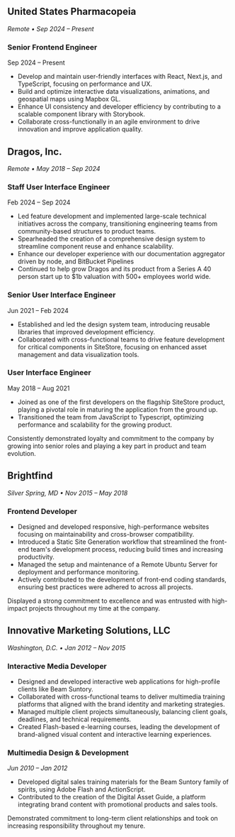 ## United States Pharmacopeia

_Remote • Sep 2024 – Present_

### Senior Frontend Engineer

Sep 2024 – Present

- Develop and maintain user-friendly interfaces with React, Next.js, and TypeScript, focusing on performance and UX.  
- Build and optimize interactive data visualizations, animations, and geospatial maps using Mapbox GL.  
- Enhance UI consistency and developer efficiency by contributing to a scalable component library with Storybook.  
- Collaborate cross-functionally in an agile environment to drive innovation and improve application quality.  

## Dragos, Inc.

_Remote • May 2018 – Sep 2024_

### Staff User Interface Engineer

Feb 2024 – Sep 2024

- Led feature development and implemented large-scale technical initiatives across the company, transitioning engineering teams from community-based structures to product teams.
- Spearheaded the creation of a comprehensive design system to streamline component reuse and enhance scalability.
- Enhance our developer experience with our documentation aggregator driven by node, and BitBucket Pipelines
- Continued to help grow Dragos and its product from a Series A 40 person start up to $1b valuation with 500+ employees world wide.

### Senior User Interface Engineer

Jun 2021 – Feb 2024

- Established and led the design system team, introducing reusable libraries that improved development efficiency.
- Collaborated with cross-functional teams to drive feature development for critical components in SiteStore, focusing on enhanced asset management and data visualization tools.

### User Interface Engineer

May 2018 – Aug 2021

- Joined as one of the first developers on the flagship SiteStore product, playing a pivotal role in maturing the application from the ground up.
- Transitioned the team from JavaScript to Typescript, optimizing performance and scalability for the growing product.

Consistently demonstrated loyalty and commitment to the company by growing into senior roles and playing a key part in product and team evolution.

## Brightfind

_Silver Spring, MD • Nov 2015 – May 2018_

### Frontend Developer

- Designed and developed responsive, high-performance websites focusing on maintainability and cross-browser compatibility.
- Introduced a Static Site Generation workflow that streamlined the front-end team's development process, reducing build times and increasing productivity.
- Managed the setup and maintenance of a Remote Ubuntu Server for deployment and performance monitoring.
- Actively contributed to the development of front-end coding standards, ensuring best practices were adhered to across all projects.

Displayed a strong commitment to excellence and was entrusted with high-impact projects throughout my time at the company.

## Innovative Marketing Solutions, LLC

_Washington, D.C. • Jan 2012 – Nov 2015_

### Interactive Media Developer

- Designed and developed interactive web applications for high-profile clients like Beam Suntory.
- Collaborated with cross-functional teams to deliver multimedia training platforms that aligned with the brand identity and marketing strategies.
- Managed multiple client projects simultaneously, balancing client goals, deadlines, and technical requirements.
- Created Flash-based e-learning courses, leading the development of brand-aligned visual content and interactive learning experiences.

### Multimedia Design & Development

_Jun 2010 – Jan 2012_

- Developed digital sales training materials for the Beam Suntory family of spirits, using Adobe Flash and ActionScript.
- Contributed to the creation of the Digital Asset Guide, a platform integrating brand content with promotional products and sales tools.

Demonstrated commitment to long-term client relationships and took on increasing responsibility throughout my tenure.
